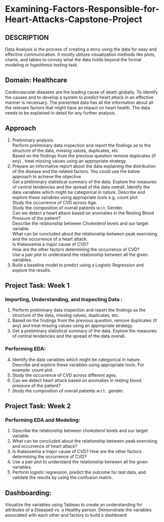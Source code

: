 # Examining-Factors-Responsible-for-Heart-Attacks-Capstone-Project
## DESCRIPTION
Data Analysis is the process of creating a story using the data for easy and effective communication. It mostly utilizes visualization methods like plots, charts, and tables to convey what the data holds beyond the formal modeling or hypothesis testing task.

## Domain: Healthcare

Cardiovascular diseases are the leading cause of death globally. To identify the causes and to develop a system to predict heart attack in an effective manner is necessary. The presented data has all the information about all the relevant factors that might have an impact on heart health. The data needs to be explained in detail for any further analysis.

## Approach
1) Preliminary analysis:  
Perform preliminary data inspection and report the findings as to the structure of the data, missing values, duplicates, etc.  
Based on the findings from the previous question remove duplicates (if any) , treat missing values using an appropriate strategy. 
2) Prepare an informative report about the data explaining the distribution of the disease and the related factors. You could use the below approach to achieve the objective  
Get a preliminary statistical summary of the data. Explore the measures of central tendencies and the spread of the data overall.
Identify the data variables which might be categorical in nature. Describe and explore these variables using appropriate tools e.g. count plot  
Study the occurrence of CVD across Age.  
Study the composition of overall patients w.r.t. Gender.  
Can we detect a heart attack based on anomalies in the Resting Blood Pressure of the patient?  
Describe the relationship between Cholesterol levels and our target variable.  
What can be concluded about the relationship between peak exercising and the occurrence of a heart attack.  
Is thalassemia a major cause of CVD?  
How are the other factors determining the occurrence of CVD?  
Use a pair plot to understand the relationship between all the given variables.  
3) Build a baseline model to predict using a Logistic Regression and explore the results.  


## Project Task: Week 1
### Importing, Understanding, and Inspecting Data :
1) Perform preliminary data inspection and report the findings as the structure of the data, missing values, duplicates, etc.
2) Based on the findings from the previous question, remove duplicates (if any) and treat missing values using an appropriate strategy.
3) Get a preliminary statistical summary of the data. Explore the measures of central tendencies and the spread of the data overall.
### Performing EDA: 
4) Identify the data variables which might be categorical in nature. Describe and explore these variables using appropriate tools. For example: count plot.  
5) Study the occurrence of CVD across different ages.
6) Can we detect heart attack based on anomalies in resting blood pressure of the patient?
7) Study the composition of overall patients w.r.t . gender.


## Project Task: Week 2
### Performing EDA and Modeling:
1) Describe the relationship between cholesterol levels and our target variable.
2) What can be concluded about the relationship between peak exercising and occurrence of heart attack?
3) Is thalassemia a major cause of CVD? How are the other factors determining the occurrence of CVD?
4) Use a pair plot to understand the relationship between all the given variables.
5) Perform logistic regression, predict the outcome for test data, and validate the results by using the confusion matrix.

## Dashboarding:
Visualize the variables using Tableau to create an understanding for attributes of a Diseased vs. a Healthy person.
Demonstrate  the variables associated with each other and factors to build a dashboard

 

